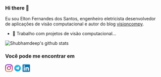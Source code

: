 ### Hi there 👋

Eu sou Elton Fernandes dos Santos, engenheiro eletricista desenvolvedor de aplicações de visão computacional e autor do blog [visioncompy](http://visioncompy.com).


- 🔭 Trabalho com projetos de visão computacional...


![Shubhamdeep's github stats](https://github-readme-stats.vercel.app/api?username=eltonfernando&show_icons=true&hide_border=true)

### Você pode me encontrar em
[<img src="./img/instagram.jpg" alt="instagram logo" width="24">](https://www.instagram.com/eltonfernandosantos/?hl=pt-br)
[<img src = "img/telegram.png" alt="telegram logo" width="24">](https://t.me/eltonfernandessantos)
[<img src = "img/linkdin.png" alt="telegram logo" width="24">](www.linkedin.com/in/eltonfernandesdossantos)


